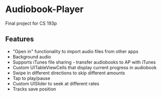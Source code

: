 Audiobook-Player
================

Final project for CS 193p

## Features 
- "Open in" functionality to import audio files from other apps
- Background audio
- Supports iTunes file sharing - transfer audiobooks to AP with iTunes
- Custom UITableViewCells that display current progress in audiobook
- Swipe in different directions to skip different amounts
- Tap to play/pause
- Custom UISlider to seek at different rates
- Tracks save position